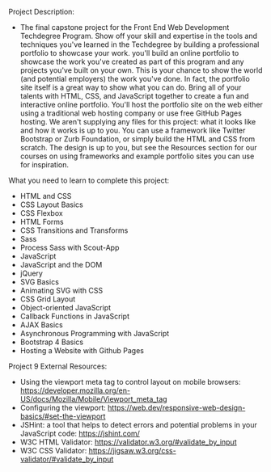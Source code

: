 Project Description:
- The final capstone project for the Front End Web Development Techdegree Program. Show off your skill and expertise in the tools and techniques you've learned in the Techdegree by building a professional portfolio to showcase your work. you'll build an online portfolio to showcase the work you've created as part of this program and any projects you've built on your own. This is your chance to show the world (and potential employers) the work you've done. In fact, the portfolio site itself is a great way to show what you can do. Bring all of your talents with HTML, CSS, and JavaScript together to create a fun and interactive online portfolio.
You'll host the portfolio site on the web either using a traditional web hosting company or use free GitHub Pages hosting.
We aren't supplying any files for this project: what it looks like and how it works is up to you. You can use a framework like Twitter Bootstrap or Zurb Foundation, or simply build the HTML and CSS from scratch. The design is up to you, but see the Resources section for our courses on using frameworks and example portfolio sites you can use for inspiration.

What you need to learn to complete this project:
- HTML and CSS 
- CSS Layout Basics
- CSS Flexbox
- HTML Forms
- CSS Transitions and Transforms
- Sass 
- Process Sass with Scout-App
- JavaScript
- JavaScript and the DOM
- jQuery
- SVG Basics
- Animating SVG with CSS
- CSS Grid Layout
- Object-oriented JavaScript
- Callback Functions in JavaScript
- AJAX Basics
- Asynchronous Programming with JavaScript
- Bootstrap 4 Basics
- Hosting a Website with Github Pages

Project 9 External Resources:
- Using the viewport meta tag to control layout on mobile browsers: https://developer.mozilla.org/en-US/docs/Mozilla/Mobile/Viewport_meta_tag
- Configuring the viewport: https://web.dev/responsive-web-design-basics/#set-the-viewport 
- JSHint: a tool that helps to detect errors and potential problems in your JavaScript code: https://jshint.com/ 
- W3C HTML Validator: https://validator.w3.org/#validate_by_input 
- W3C CSS Validator: https://jigsaw.w3.org/css-validator/#validate_by_input

